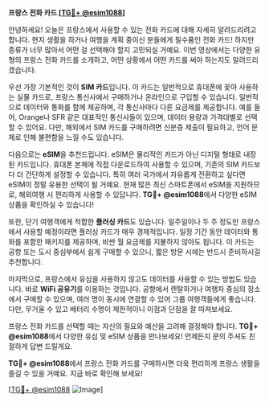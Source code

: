 **프랑스 전화 카드 [[TG💪+ @esim1088](https://t.me/s/esim1088)]**

안녕하세요! 오늘은 프랑스에서 사용할 수 있는 전화 카드에 대해 자세히 알려드리려고 합니다. 현지 생활을 하거나 여행을 계획 중이신 분들에게 필수품인 전화 카드! 하지만 종류가 너무 많아서 어떤 걸 선택해야 할지 고민되실 거예요. 이번 영상에서는 다양한 유형의 프랑스 전화 카드를 소개하고, 어떤 상황에서 어떤 카드를 써야 하는지도 알려드리겠습니다.

우선 가장 기본적인 것이 **SIM 카드**입니다. 이 카드는 일반적으로 휴대폰에 꽂아 사용하는 실물 카드로, 프랑스 통신사에서 구매하거나 온라인으로 구입할 수 있습니다. 일반적으로 데이터와 통화를 함께 제공하며, 각 통신사마다 다른 요금제를 제공합니다. 예를 들어, Orange나 SFR 같은 대표적인 통신사들이 있으며, 데이터 용량과 가격대별로 선택할 수 있어요. 다만, 해외에서 SIM 카드를 구매하려면 신분증 제출이 필요하고, 언어 문제로 인해 불편함을 느낄 수도 있습니다.

다음으로는 **eSIM**을 추천드립니다. eSIM은 물리적인 카드가 아닌 디지털 형태로 내장된 카드입니다. 휴대폰 본체에 직접 다운로드하여 사용할 수 있으며, 기존의 SIM 카드보다 더 간단하게 설정할 수 있습니다. 특히 여러 국가에서 자유롭게 전환하고 싶다면 eSIM이 정말 유용한 선택이 될 거예요. 현재 많은 최신 스마트폰에서 eSIM을 지원하므로, 해외여행 시 편리하게 사용할 수 있답니다. **TG💪+ @esim1088**에서 다양한 eSIM 상품을 확인하실 수 있습니다!

또한, 단기 여행객에게 적합한 **플러싱 카드**도 있습니다. 일주일이나 두 주 정도만 프랑스에서 사용할 예정이라면 플러싱 카드가 매우 경제적입니다. 일정 기간 동안 데이터와 통화를 포함한 패키지를 제공하며, 비싼 월 요금제를 지불하지 않아도 됩니다. 이 카드는 공항 또는 도시 중심부에서 쉽게 구매할 수 있으니, 짧은 방문 시에는 반드시 준비하시길 추천합니다.

마지막으로, 프랑스에서 유심을 사용하지 않고도 데이터를 사용할 수 있는 방법도 있습니다. 바로 **WiFi 공유기**를 이용하는 것입니다. 공항에서 렌탈하거나 여행자 중심의 장소에서 구매할 수 있으며, 여러 명이 동시에 연결할 수 있어 그룹 여행객들에게 좋습니다. 다만, 무거울 수 있고 배터리 수명이 제한적이니 이점과 단점을 잘 따져보세요.

프랑스 전화 카드를 선택할 때는 자신의 필요와 예산을 고려해 결정해야 합니다. **TG💪+ @esim1088**에서 다양한 유심 및 eSIM 상품을 만나보세요! 언제든지 문의 주셔도 친절하게 답변 드릴게요.

**TG💪+ @esim1088**에서 프랑스 전화 카드를 구매하시면 더욱 편리하게 프랑스 생활을 즐길 수 있을 거예요. 지금 바로 확인해 보세요! 

[[TG💪+ @esim1088](https://t.me/s/esim1088) ![Image](https://i.postimg.cc/Y0z9fWf4/image.png)]